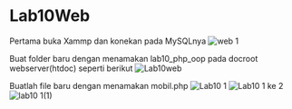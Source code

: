# Lab10Web

Pertama buka Xammp dan konekan pada MySQLnya
![web 1](https://user-images.githubusercontent.com/56400200/121762011-a4ab0300-cb5d-11eb-9de4-1e91bd69cad2.PNG)

Buat folder baru dengan menamakan lab10_php_oop pada docroot webserver(htdoc) seperti berikut
![Lab10web](https://user-images.githubusercontent.com/56400200/121761901-ed15f100-cb5c-11eb-8e1b-f0c73954719e.PNG)

Buatlah file baru dengan menamakan mobil.php
![Lab10  1](https://user-images.githubusercontent.com/56400200/121762158-63672300-cb5e-11eb-9a9e-b635da637325.PNG)
![Lab10  1 ke 2](https://user-images.githubusercontent.com/56400200/121762216-b7720780-cb5e-11eb-8eff-21d5ea28944e.PNG)
![lab10  1(1)](https://user-images.githubusercontent.com/56400200/121762265-0324b100-cb5f-11eb-8107-863614c6554b.PNG)



